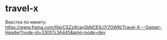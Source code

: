 # travel-x
Верстка по макету: https://www.figma.com/file/CSZzjKraySkNCE9J7r7GWN/Travel-X---Swiper-Header?node-id=3305%3A445&amp;mode=dev
